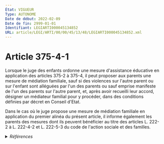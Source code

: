 ```yaml
---
État: VIGUEUR
Type: AUTONOME
Date de début: 2022-02-09
Date de fin: 2999-01-01
Identifiant: LEGIARTI000045134852
URL: article/LEGI/ARTI/00/00/45/13/48/LEGIARTI000045134852.xml
---
```


<h1>Article 375-4-1</h1>

Lorsque le juge des enfants ordonne une mesure d'assistance éducative en
application des articles 375-2 à 375-4, il peut proposer aux parents une mesure
de médiation familiale, sauf si des violences sur l'autre parent ou sur l'enfant
sont alléguées par l'un des parents ou sauf emprise manifeste de l'un des
parents sur l'autre parent, et, après avoir recueilli leur accord, désigner un
médiateur familial pour y procéder, dans des conditions définies par décret en
Conseil d'Etat.<br />

Dans le cas où le juge propose une mesure de médiation familiale en application
du premier alinéa du présent article, il informe également les parents des
mesures dont ils peuvent bénéficier au titre des articles L. 222-2 à L. 222-4-2
et L. 222-5-3 du code de l'action sociale et des familles.


<details>
  <summary><em>Références</em></summary>

  <h2>Articles faisant référence à l'article</h2>
  
  <ul>
    <li>
      <a href="https://legal.tricoteuses.fr//redirection/LEGIARTI000027573158?vers=git&vers=legifrance">Code civil - article 375-2 AUTONOME MODIFIE, en vigueur du 2015-03-22 au 2022-02-09</a> CITATION cible
    </li>
    <li>
      <a href="https://legal.tricoteuses.fr//redirection/LEGIARTI000045136808?vers=git&vers=legifrance">Code civil - article 375-2 AUTONOME VIGUEUR, en vigueur depuis le 2022-02-09</a> CITATION cible
    </li>
    <li>
      <a href="https://legal.tricoteuses.fr//redirection/LEGIARTI000006796794?vers=git&vers=legifrance">Code de l'action sociale et des familles - article L222-2 AUTONOME VIGUEUR, en vigueur depuis le 2000-12-23</a> CITATION cible
    </li>
    <li>
      <a href="https://legal.tricoteuses.fr//redirection/LEGIARTI000006426841?vers=git&vers=legifrance">Code civil - article 375-2 AUTONOME MODIFIE, en vigueur du 1971-01-01 au 2007-03-06</a> CITATION cible
    </li>
    <li>
      <a href="https://legal.tricoteuses.fr//redirection/LEGIARTI000006426842?vers=git&vers=legifrance">Code civil - article 375-2 AUTONOME MODIFIE, en vigueur du 2007-03-06 au 2007-03-07</a> CITATION cible
    </li>
    <li>
      <a href="https://legal.tricoteuses.fr//redirection/LEGIARTI000006426843?vers=git&vers=legifrance">Code civil - article 375-2 AUTONOME MODIFIE, en vigueur du 2007-03-07 au 2015-03-22</a> CITATION cible
    </li>
    <li>
      <a href="https://legal.tricoteuses.fr//redirection/LEGIARTI000045134370?vers=git&vers=legifrance">LOI n° 2022-140 du 7 février 2022 relative à la protection des enfants - article 14 ENTIEREMENT_MODIF</a> CREE source
    </li>
    <li>
      <a href="https://legal.tricoteuses.fr//redirection/LEGIARTI000048149043?vers=git&vers=legifrance">Code de procédure civile - article 1189-1 AUTONOME VIGUEUR, en vigueur depuis le 2023-10-05</a> CITATION source
    </li>
    <li>
      <a href="https://legal.tricoteuses.fr//redirection/LEGIARTI000048148811?vers=git&vers=legifrance">Décret n° 2023-914 du 2 octobre 2023 portant diverses dispositions en matière d'assistance éducative - article 2 ENTIEREMENT_MODIF</a> CITATION source
    </li>
  </ul>
  
  <h2>Références faites par l'article</h2>
  
  <ul>
    <li>
      2022-02-07 CREE cible <a href="https://legal.tricoteuses.fr//redirection/LEGIARTI000045134370?vers=git&vers=legifrance">LOI n° 2022-140 du 7 février 2022 relative à la protection des enfants - article 14 ENTIEREMENT_MODIF</a>
    </li>
    <li>
      2023-10-02 CITATION cible <a href="https://legal.tricoteuses.fr//redirection/LEGIARTI000048148811?vers=git&vers=legifrance">Décret n° 2023-914 du 2 octobre 2023 portant diverses dispositions en matière d'assistance éducative - article 2 ENTIEREMENT_MODIF</a>
    </li>
    <li>
      2999-01-01 CITATION source <a href="https://legal.tricoteuses.fr//redirection/LEGIARTI000006426841?vers=git&vers=legifrance">Code civil - article 375-2 AUTONOME MODIFIE, en vigueur du 1971-01-01 au 2007-03-06</a>
    </li>
    <li>
      2999-01-01 CITATION cible <a href="https://legal.tricoteuses.fr//redirection/LEGIARTI000048149043?vers=git&vers=legifrance">Code de procédure civile - article 1189-1 AUTONOME VIGUEUR, en vigueur depuis le 2023-10-05</a>
    </li>
    <li>
      2999-01-01 CITATION source <a href="https://legal.tricoteuses.fr//redirection/LEGIARTI000006796794?vers=git&vers=legifrance">Code de l'action sociale et des familles - article L222-2 AUTONOME VIGUEUR, en vigueur depuis le 2000-12-23</a>
    </li>
  </ul>
</details>
